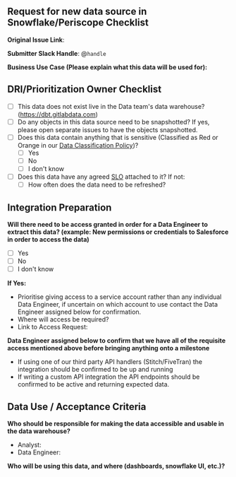 ## Request for new data source in Snowflake/Periscope Checklist

<!--
Please complete all items. Ask questions in the #data slack channel
--->

**Original Issue Link**:
<!--
If none, please include a description
--->

**Submitter Slack Handle**: @`handle`

**Business Use Case (Please explain what this data will be used for):** 


## DRI/Prioritization Owner Checklist
* [ ] This data does not exist live in the Data team's data warehouse? (https://dbt.gitlabdata.com) 
* [ ] Do any objects in this data source need to be snapshotted? If yes, please open separate issues to have the objects snapshotted.
* [ ] Does this data contain anything that is sensitive (Classified as Red or Orange in our [Data Classification Policy](https://about.gitlab.com/handbook/engineering/security/data-classification-policy.html#data-classification-levels))?
  - [ ] Yes 
  - [ ] No
  - [ ] I don't know
* [ ] Does this data have any agreed [SLO](https://about.gitlab.com/handbook/business-ops/data-team/platform/#slos-service-level-objectives-by-data-source) attached to it? If not: 
    * [ ] How often does the data need to be refreshed? 

## Integration Preparation 

<!--
Sufficient access needs to be granted and verified before we can begin working on an automated extraction
--->

**Will there need to be access granted in order for a Data Engineer to extract this data? (example: New permissions or credentials to Salesforce in order to access the data)**
  - [ ] Yes 
  - [ ] No
  - [ ] I don't know

**If Yes:**
- Prioritise giving access to a service account rather than any individual Data Engineer, if uncertain on which account to 
use contact the Data Engineer assigned below for confirmation.  
- Where will access be required? 
- Link to Access Request: <!-- This can be blank to start, will need to be added for prioritization -->

**Data Engineer assigned below to confirm that we have all of the requisite access mentioned above before bringing anything onto a milestone**
- If using one of our third party API handlers (Stitch/FiveTran) the integration should be confirmed to be up and running 
- If writing a custom API integration the API endpoints should be confirmed to be active and returning expected data.

## Data Use / Acceptance Criteria 

**Who should be responsible for making the data accessible and usable in the data warehouse?**
- Analyst: <!-- please tag them -->
- Data Engineer: <!-- please tag them -->

**Who will be using this data, and where (dashboards, snowflake UI, etc.)?**
